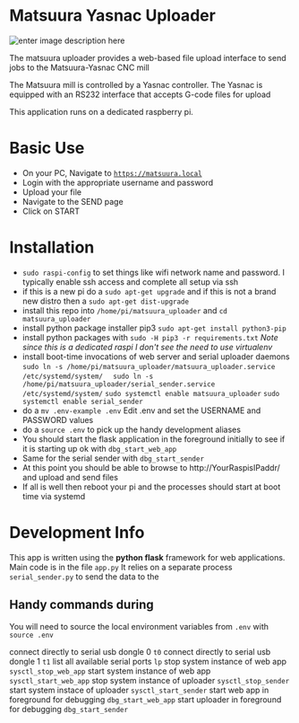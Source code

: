 # Matsuura Yasnac Uploader
![enter image description here](https://raw.githubusercontent.com/sudobob/matsuura_uploader/master/static/matsuura_clipped_128w.png)

The matsuura uploader provides a web-based file upload interface to send jobs to the Matsuura-Yasnac CNC mill

The Matsuura mill is controlled by a Yasnac controller. The Yasnac is equipped with an RS232 interface that accepts G-code files for upload

This application runs on a dedicated raspberry pi. 
# Basic Use

 - On your PC, Navigate to [`https://matsuura.local`](http://matsuura.local/)
 - Login with the appropriate username and password
 - Upload your file
 - Navigate to the SEND page
 - Click on START
 
 # Installation
 
-  `sudo raspi-config` to set things like wifi network name and password. I typically enable ssh access and complete all setup via ssh
- if this is a new pi do a `sudo apt-get upgrade`  and if this is not a brand new distro then  a `sudo apt-get dist-upgrade`
-  install this repo into `/home/pi/matsuura_uploader` and `cd matsuura_uploader`
 - install python package installer pip3 `sudo apt-get install python3-pip`
-  install python packages with `sudo -H pip3 -r requirements.txt` *Note since this is a dedicated raspi I don't see the need to use virtualenv*
- install boot-time invocations of web server and serial uploader daemons 
     `sudo ln -s /home/pi/matsuura_uploader/matsuura_uploader.service /etc/systemd/system/`
        `  sudo ln -s /home/pi/matsuura_uploader/serial_sender.service /etc/systemd/system/`
     `sudo systemctl enable matsuura_uploader`
     `sudo systemctl enable serial_sender`
- do a `mv .env-example .env` Edit .env and set the USERNAME and PASSWORD values
- do a `source .env` to pick up the handy development aliases
- You should start the flask application in the foreground initially to see if it is starting up ok with `dbg_start_web_app`
- Same for the serial sender with `dbg_start_sender`
- At this point you should be able to browse to http://YourRaspisIPaddr/ and upload and send files
- If all is well then reboot your pi and the processes should start at boot time via systemd





# Development Info
This app is written using the **python flask** framework for web applications. Main code is in the file `app.py` It relies on a separate process `serial_sender.py` to send the data to the 

## Handy commands during 
You will need to source the local environment variables from `.env`  with `source .env`

connect directly to serial usb dongle  0  `t0`
connect directly to serial usb dongle  1  `t1`
list all available serial ports  `lp`
stop system instance of web app  `sysctl_stop_web_app`
start system instance of web app   `sysctl_start_web_app`
stop system instance of uploader   `sysctl_stop_sender`
start system instace of uploader  `sysctl_start_sender`
start web app in foreground for debugging  `dbg_start_web_app`
start uploader in foreground for debugging  `dbg_start_sender`


